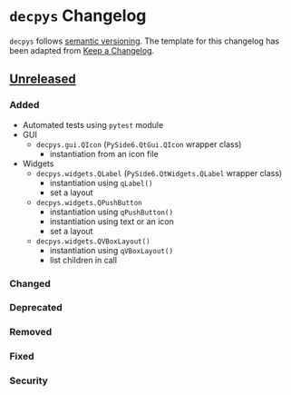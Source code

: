 # `decpys` Changelog

`decpys` follows [semantic versioning](https://semver.org/). The template for this changelog has been
adapted from [Keep a Changelog](https://keepachangelog.com/en/1.0.0/).


## [Unreleased]

### Added
* Automated tests using `pytest` module
* GUI
  * `decpys.gui.QIcon` (`PySide6.QtGui.QIcon` wrapper class)
    * instantiation from an icon file
* Widgets
  * `decpys.widgets.QLabel` (`PySide6.QtWidgets.QLabel` wrapper class)
    * instantiation using `qLabel()`
    * set a layout
  * `decpys.widgets.QPushButton`
    * instantiation using `qPushButton()`
    * instantiation using text or an icon
    * set a layout
  * `decpys.widgets.QVBoxLayout()`
    * instantiation using `qVBoxLayout()`
    * list children in call

### Changed

### Deprecated

### Removed

### Fixed

### Security



[Unreleased]: https://github.com/mbenzreba/decpys/compare/HEAD...v0.0